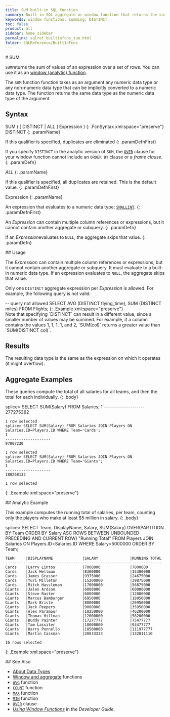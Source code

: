 ```yaml
---
title: SUM built-in SQL function
summary: Built-in SQL aggregate or window function that returns the sum of values of an expression over a set of rows
keywords: window functions, summing, DISTINCT
toc: false
product: all
sidebar: home_sidebar
permalink: sqlref_builtinfcns_sum.html
folder: SQLReference/BuiltInFcns
---
```

<section>
<div class="TopicContent" data-swiftype-index="true" markdown="1">
# SUM

`SUM`returns the sum of values of an expression over a set of rows. You
can use it as an [window
(analytic) function](sqlref_builtinfcns_windowfcnsintro.html).

The `SUM` function function takes as an argument any numeric data type
or any non-numeric data type that can be implicitly converted to a
numeric data type. The function returns the same data type as the
numeric data type of the argument.

## Syntax

<div class="fcnWrapperWide" markdown="1">
    SUM ( [ DISTINCT | ALL ] Expression )
{: .FcnSyntax xml:space="preserve"}

</div>
<div class="paramList" markdown="1">
DISTINCT
{: .paramName}

If this qualifier is specified, duplicates are eliminated
{: .paramDefnFirst}

If you specify `DISTINCT` in the analytic version of `SUM`, the
[`OVER`](sqlref_clauses_over.html) clause for your window function
cannot include an `ORDER BY` clause or a *frame clause*.
{: .paramDefn}

*ALL*
{: .paramName}

If this qualifier is specified, all duplicates are retained. This is the
default value.
{: .paramDefnFirst}

Expression
{: .paramName}

An expression that evaluates to a numeric data
type: [`SMALLINT`](sqlref_builtinfcns_smallint.html).
{: .paramDefnFirst}

An *Expression* can contain multiple column references or expressions,
but it cannot contain another aggregate or subquery.
{: .paramDefn}

If an *Expression*evaluates to `NULL`, the aggregate skips that value.
{: .paramDefn}

</div>
## Usage

The *Expression* can contain multiple column references or expressions,
but it cannot contain another aggregate or subquery. It must evaluate to
a built-in numeric data type. If an expression evaluates to `NULL`, the
aggregate skips that value.

Only one `DISTINCT` aggregate expression per *Expression* is allowed.
For example, the following query is not valid:

<div class="preWrapper" markdown="1">
       -- query not allowed
    SELECT AVG (DISTINCT flying_time),
      SUM (DISTINCT miles)
      FROM Flights;
{: .Example xml:space="preserve"}

</div>
Note that specifying `DISTINCT` can result in a different value, since a
smaller number of values may be summed. For example, if a column
contains the values 1, 1, 1, 1, and 2, `SUM(col)` returns a greater
value than `SUM(DISTINCT col)`.

## Results

The resulting data type is the same as the expression on which it
operates (it might overflow).

## Aggregate Examples

These queries compute the total of all salaries for all teams, and then
the total for each individually.
{: .body}

<div class="preWrapper" markdown="1">
    splice> SELECT SUM(Salary) FROM Salaries;
    1
    --------------------
    277275362
    
    1 row selected
    splice> SELECT SUM(Salary) FROM Salaries JOIN Players ON Salaries.ID=Players.ID WHERE Team='Cards';
    1
    --------------------
    97007230
    
    1 row selected
    splice> SELECT SUM(Salary) FROM Salaries JOIN Players ON Salaries.ID=Players.ID WHERE Team='Giants';
    1
    --------------------
    180268132
    
    1 row selected
{: .Example xml:space="preserve"}

</div>
## Analytic Example

This example computes the running total of salaries, per team, counting
only the players who make at least $5 million in salary.
{: .body}

<div class="preWrapper" markdown="1">
    splice> SELECT Team, DisplayName, Salary,
       SUM(Salary) OVER(PARTITION BY Team ORDER BY Salary ASC
                   ROWS BETWEEN UNBOUNDED PRECEDING AND CURRENT ROW) "Running Total"
       FROM Players JOIN Salaries ON Players.ID=Salaries.ID
       WHERE Salary>5000000
       ORDER BY Team;
    
    TEAM     |DISPLAYNAME             |SALARY              |RUNNING TOTAL
    ---------------------------------------------------------------------
    Cards    |Larry Lintos            |7000000             |7000000
    Cards    |Jack Hellman            |8300000             |15300000
    Cards    |James Grasser           |9375000             |24675000
    Cards    |Yuri Milleton           |15200000            |39875000
    Cards    |Mitch Hassleman         |17000000            |56875000
    Giants   |Jalen Ardson            |6000000             |60000000
    Giants   |Steve Raster            |6000000             |12000000
    Giants   |Marcus Bamburger        |6950000             |18950000
    Giants   |Mark Briste             |8000000             |26950000
    Giants   |Jack Peepers            |9000000             |35950000
    Giants   |Alex Paramour           |10250000            |46200000
    Giants   |Thomas Hillman          |12000000            |58200000
    Giants   |Buddy Painter           |17277777            |75477777
    Giants   |Tam Lassiter            |18000000            |93477777
    Giants   |Harry Pennello          |18500000            |111977777
    Giants   |Martin Cassman          |20833333            |132811110
    
    16 rows selected
{: .Example xml:space="preserve"}

</div>
## See Also

* [About Data Types](sqlref_datatypes_numerictypes.html)
* [Window and aggregate](sqlref_builtinfcns_windowfcnsintro.html)
  functions
* [`AVG`](sqlref_builtinfcns_avg.html) function
* [`COUNT`](sqlref_builtinfcns_count.html) function
* [`MAX`](sqlref_builtinfcns_max.html) function
* [`MIN`](sqlref_builtinfcns_min.html) function
* [`OVER`](sqlref_clauses_over.html) clause
* *[Using Window Functions](developers_fundamentals_windowfcns.html)* in
  the *Developer Guide*.

</div>
</section>

